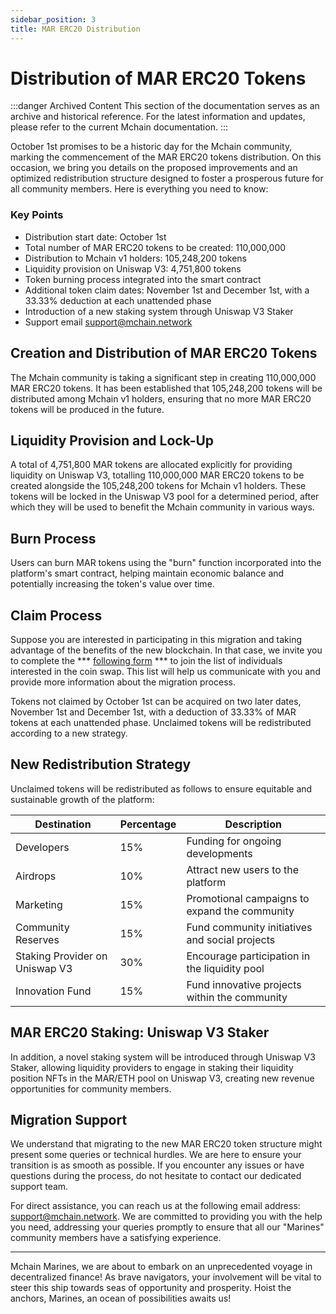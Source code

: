 ```yaml
---
sidebar_position: 3
title: MAR ERC20 Distribution
---
```


# Distribution of MAR ERC20 Tokens

:::danger Archived Content
This section of the documentation serves as an archive and historical reference. For the latest information and updates, please refer to the current Mchain documentation.
:::

October 1st promises to be a historic day for the Mchain community, marking the commencement of the MAR ERC20 tokens distribution. On this occasion, we bring you details on the proposed improvements and an optimized redistribution structure designed to foster a prosperous future for all community members. Here is everything you need to know:

### Key Points
- Distribution start date: October 1st
- Total number of MAR ERC20 tokens to be created: 110,000,000
- Distribution to Mchain v1 holders: 105,248,200 tokens
- Liquidity provision on Uniswap V3: 4,751,800 tokens
- Token burning process integrated into the smart contract
- Additional token claim dates: November 1st and December 1st, with a 33.33% deduction at each unattended phase
- Introduction of a new staking system through Uniswap V3 Staker
- Support email support@mchain.network

## Creation and Distribution of MAR ERC20 Tokens

The Mchain community is taking a significant step in creating 110,000,000 MAR ERC20 tokens. It has been established that 105,248,200 tokens will be distributed among Mchain v1 holders, ensuring that no more MAR ERC20 tokens will be produced in the future.

## Liquidity Provision and Lock-Up

A total of 4,751,800 MAR tokens are allocated explicitly for providing liquidity on Uniswap V3, totalling 110,000,000 MAR ERC20 tokens to be created alongside the 105,248,200 tokens for Mchain v1 holders. These tokens will be locked in the Uniswap V3 pool for a determined period, after which they will be used to benefit the Mchain community in various ways.

## Burn Process

Users can burn MAR tokens using the "burn" function incorporated into the platform's smart contract, helping maintain economic balance and potentially increasing the token's value over time.

## Claim Process

Suppose you are interested in participating in this migration and taking advantage of the benefits of the new blockchain. In that case, we invite you to complete the *** [following form](https://forms.gle/9SWZLE8vkGPCrSZc8) *** to join the list of individuals interested in the coin swap. This list will help us communicate with you and provide more information about the migration process.

Tokens not claimed by October 1st can be acquired on two later dates, November 1st and December 1st, with a deduction of 33.33% of MAR tokens at each unattended phase. Unclaimed tokens will be redistributed according to a new strategy.

## New Redistribution Strategy

Unclaimed tokens will be redistributed as follows to ensure equitable and sustainable growth of the platform:

| **Destination**                 | **Percentage** | **Description**                                               |
|---------------------------------|----------------|---------------------------------------------------------------|
| Developers                      | 15%            | Funding for ongoing developments                              |
| Airdrops                        | 10%            | Attract new users to the platform                             |
| Marketing                       | 15%            | Promotional campaigns to expand the community                 |
| Community Reserves              | 15%            | Fund community initiatives and social projects                |
| Staking Provider on Uniswap V3  | 30%            | Encourage participation in the liquidity pool                 |
| Innovation Fund                 | 15%            | Fund innovative projects within the community                 |

## MAR ERC20 Staking: Uniswap V3 Staker

In addition, a novel staking system will be introduced through Uniswap V3 Staker, allowing liquidity providers to engage in staking their liquidity position NFTs in the MAR/ETH pool on Uniswap V3, creating new revenue opportunities for community members.

## Migration Support

We understand that migrating to the new MAR ERC20 token structure might present some queries or technical hurdles. We are here to ensure your transition is as smooth as possible. If you encounter any issues or have questions during the process, do not hesitate to contact our dedicated support team.

For direct assistance, you can reach us at the following email address: support@mchain.network. We are committed to providing you with the help you need, addressing your queries promptly to ensure that all our "Marines" community members have a satisfying experience.

---

Mchain Marines, we are about to embark on an unprecedented voyage in decentralized finance! As brave navigators, your involvement will be vital to steer this ship towards seas of opportunity and prosperity. Hoist the anchors, Marines, an ocean of possibilities awaits us!